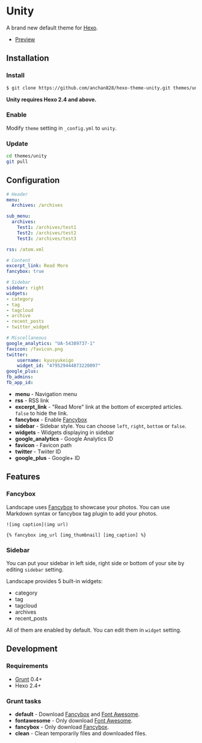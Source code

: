 # Unity

A brand new default theme for [Hexo].

- [Preview](http://anchan828.github.io/hexo-theme-unity/)

## Installation

### Install

``` bash
$ git clone https://github.com/anchan828/hexo-theme-unity.git themes/unity
```

**Unity requires Hexo 2.4 and above.**

### Enable

Modify `theme` setting in `_config.yml` to `unity`.

### Update

``` bash
cd themes/unity
git pull
```

## Configuration

``` yml
# Header
menu:
  Archives: /archives

sub_menu:
  archives:
    Test1: /archives/test1
    Test2: /archives/test2
    Test3: /archives/test3

rss: /atom.xml

# Content
excerpt_link: Read More
fancybox: true

# Sidebar
sidebar: right
widgets:
- category
- tag
- tagcloud
- archive
- recent_posts
- twitter_widget

# Miscellaneous
google_analytics: "UA-54389737-1"
favicon: /favicon.png
twitter:
	username: kyusyukeigo
	widget_id: "479529444873220097"
google_plus:
fb_admins:
fb_app_id:
```

- **menu** - Navigation menu
- **rss** - RSS link
- **excerpt_link** - "Read More" link at the bottom of excerpted articles. `false` to hide the link.
- **fancybox** - Enable [Fancybox]
- **sidebar** - Sidebar style. You can choose `left`, `right`, `bottom` or `false`.
- **widgets** - Widgets displaying in sidebar
- **google_analytics** - Google Analytics ID
- **favicon** - Favicon path
- **twitter** - Twiiter ID
- **google_plus** - Google+ ID

## Features

### Fancybox

Landscape uses [Fancybox] to showcase your photos. You can use Markdown syntax or fancybox tag plugin to add your photos.

```
![img caption](img url)

{% fancybox img_url [img_thumbnail] [img_caption] %}
```

### Sidebar

You can put your sidebar in left side, right side or bottom of your site by editing `sidebar` setting.

Landscape provides 5 built-in widgets:

- category
- tag
- tagcloud
- archives
- recent_posts

All of them are enabled by default. You can edit them in `widget` setting.

## Development

### Requirements

- [Grunt] 0.4+
- Hexo 2.4+

### Grunt tasks

- **default** - Download [Fancybox] and [Font Awesome].
- **fontawesome** - Only download [Font Awesome].
- **fancybox** - Only download [Fancybox].
- **clean** - Clean temporarily files and downloaded files.

[Hexo]: http://zespia.tw/hexo/
[Fancybox]: http://fancyapps.com/fancybox/
[Font Awesome]: http://fontawesome.io/
[Grunt]: http://gruntjs.com/
